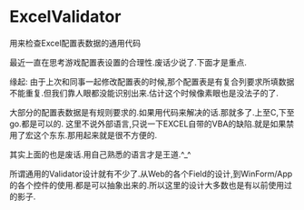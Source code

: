 # ExcelValidator
用来检查Excel配置表数据的通用代码

最近一直在思考游戏配置表设置的合理性.废话少说了.下面才是重点.

缘起:
由于上次和同事一起修改配置表的时候,那个配置表是有复合列要求所填数据不能重复.但我们靠人眼都没能识别出来.估计这个时候像素眼也是没法子的了.

大部分的配置表数据是有规则要求的.如果用代码来解决的话.那就多了.上至C,下至go.都是可以的.
这里不说外部语言,只说一下EXCEL自带的VBA的缺陷.就是如果禁用了宏这个东东.那用起来就是很不方便的.

其实上面的也是废话.用自己熟悉的语言才是王道.^_^

所谓通用的Validator设计就有不少了.从Web的各个Field的设计,到WinForm/App的各个控件的使用.都是可以抽象出来的.所以这里的设计大多数也是有以前使用过的影子.
